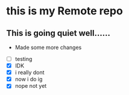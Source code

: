 # this is my Remote repo
## This is going quiet well......
- Made some more changes
- [ ] testing
- [x] IDK
- [x] i really dont
- [x] now i do ig
- [x] nope not yet
